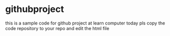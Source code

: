 # githubproject
this is a sample code for github project at learn computer today
pls copy the code repository to your repo and edit the html file
